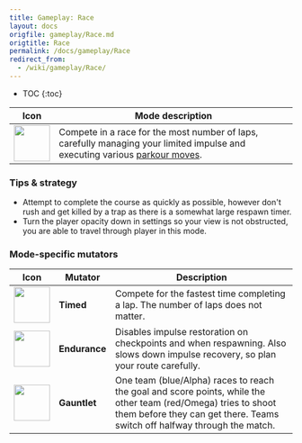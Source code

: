 ```yaml
---
title: Gameplay: Race
layout: docs
origfile: gameplay/Race.md
origtitle: Race
permalink: /docs/gameplay/Race
redirect_from:
  - /wiki/gameplay/Race/
---
```

* TOC
{:toc}

| Icon | Mode description |
|-|-|
| <img src="images/modes/race.png" width="64px"/>| Compete in a race for the most number of laps, carefully managing your limited impulse and executing various [parkour moves](Parkour-Guide).

### Tips & strategy

-   Attempt to complete the course as quickly as possible, however don't rush and get killed by a trap as there is a somewhat large respawn timer.
-   Turn the player opacity down in settings so your view is not obstructed, you are able to travel through player in this mode.

### Mode-specific mutators

| Icon | Mutator | Description |
|-|-|-|
| <img src="images/modes/racetimed.png" width="64px"/>     | **Timed**     | Compete for the fastest time completing a lap. The number of laps does not matter.                                                                                                          |
| <img src="images/modes/raceendurance.png" width="64px"/> | **Endurance** | Disables impulse restoration on checkpoints and when respawning. Also slows down impulse recovery, so plan your route carefully.                                                            |
| <img src="images/modes/racegauntlet.png" width="64px"/>  | **Gauntlet**  | One team (blue/Alpha) races to reach the goal and score points, while the other team (red/Omega) tries to shoot them before they can get there. Teams switch off halfway through the match. |
